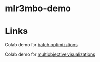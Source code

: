 # mlr3mbo-demo


# Links
Colab demo for [batch optimizations](https://colab.research.google.com/drive/18ei8Ce2SLlse2nGlmWBcxjkHeFFarTfq?usp=sharing)

Colab demo for [multiobjective visualizations](https://colab.research.google.com/drive/11Ra5bh3v2wbPJJ_qgjyQBhC3HYwtUDUA#scrollTo=3ftYG6xSSbSe)